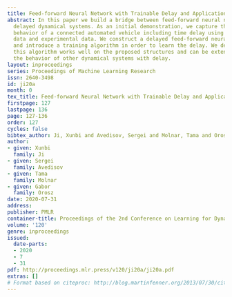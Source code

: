 ```yaml
---
title: Feed-forward Neural Network with Trainable Delay and Application to Car-following
abstract: In this paper we build a bridge between feed-forward neural networks and
  delayed dynamical systems. As an initial demonstration, we capture the car-following
  behavior of a connected automated vehicle including time delay using both simulation
  data and experimental data. We construct a delayed feed-forward neural network (DFNN)
  and introduce a training algorithm in order to learn the delay. We demonstrate that
  this algorithm works well on the proposed structures and can be extended to capture
  the behavior of other dynamical systems with delay.
layout: inproceedings
series: Proceedings of Machine Learning Research
issn: 2640-3498
id: ji20a
month: 0
tex_title: Feed-forward Neural Network with Trainable Delay and Application to Car-following
firstpage: 127
lastpage: 136
page: 127-136
order: 127
cycles: false
bibtex_author: Ji, Xunbi and Avedisov, Sergei and Molnar, Tama and Orosz, Gabor
author:
- given: Xunbi
  family: Ji
- given: Sergei
  family: Avedisov
- given: Tama
  family: Molnar
- given: Gabor
  family: Orosz
date: 2020-07-31
address: 
publisher: PMLR
container-title: Proceedings of the 2nd Conference on Learning for Dynamics and Control
volume: '120'
genre: inproceedings
issued:
  date-parts:
  - 2020
  - 7
  - 31
pdf: http://proceedings.mlr.press/v120/ji20a/ji20a.pdf
extras: []
# Format based on citeproc: http://blog.martinfenner.org/2013/07/30/citeproc-yaml-for-bibliographies/
---
```

